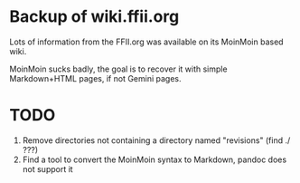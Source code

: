 Backup of wiki.ffii.org
=======================

Lots of information from the FFII.org was available on its MoinMoin based wiki.

MoinMoin sucks badly, the goal is to recover it with simple Markdown+HTML pages, if not Gemini pages.

TODO
====

1. Remove directories not containing a directory named "revisions" (find ./ ???)
2. Find a tool to convert the MoinMoin syntax to Markdown, pandoc does not support it
